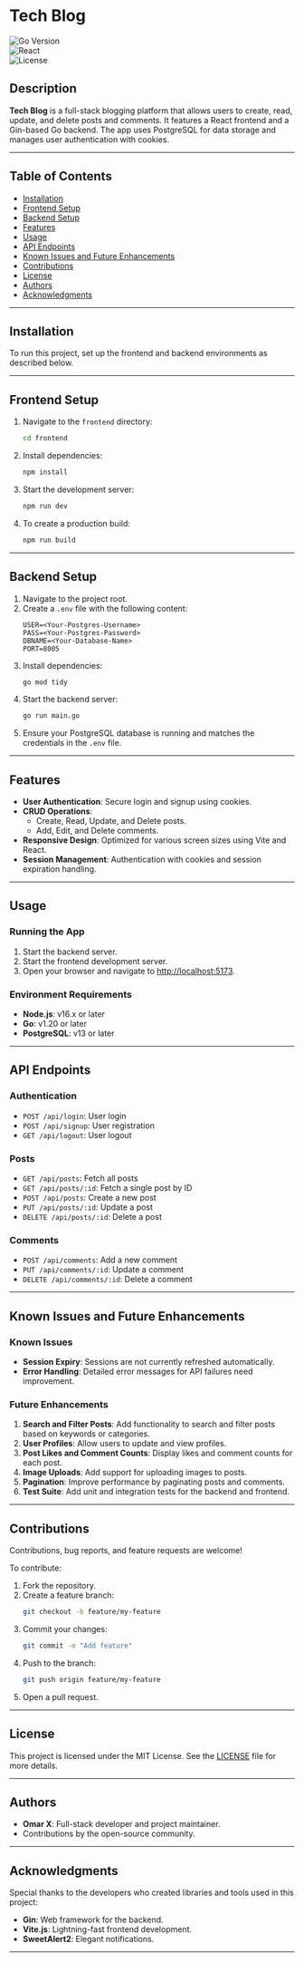 # Tech Blog

![Go Version](https://img.shields.io/badge/go-v1.20-blue)  
![React](https://img.shields.io/badge/react-v18.2.0-blue)  
![License](https://img.shields.io/badge/license-MIT-yellow)

## Description

**Tech Blog** is a full-stack blogging platform that allows users to create, read, update, and delete posts and comments. It features a React frontend and a Gin-based Go backend. The app uses PostgreSQL for data storage and manages user authentication with cookies.

---

## Table of Contents

- [Installation](#installation)
- [Frontend Setup](#frontend-setup)
- [Backend Setup](#backend-setup)
- [Features](#features)
- [Usage](#usage)
- [API Endpoints](#api-endpoints)
- [Known Issues and Future Enhancements](#known-issues-and-future-enhancements)
- [Contributions](#contributions)
- [License](#license)
- [Authors](#authors)
- [Acknowledgments](#acknowledgments)

---

## Installation

To run this project, set up the frontend and backend environments as described below.

---

## Frontend Setup

1. Navigate to the `frontend` directory:
   ```bash
   cd frontend
   ```
2. Install dependencies:
   ```bash
   npm install
   ```
3. Start the development server:
   ```bash
   npm run dev
   ```
4. To create a production build:
   ```bash
   npm run build
   ```

---

## Backend Setup

1. Navigate to the project root.
2. Create a `.env` file with the following content:
   ```env
   USER=<Your-Postgres-Username>
   PASS=<Your-Postgres-Password>
   DBNAME=<Your-Database-Name>
   PORT=8005
   ```
3. Install dependencies:
   ```bash
   go mod tidy
   ```
4. Start the backend server:
   ```bash
   go run main.go
   ```
5. Ensure your PostgreSQL database is running and matches the credentials in the `.env` file.

---

## Features

- **User Authentication**: Secure login and signup using cookies.
- **CRUD Operations**:
    - Create, Read, Update, and Delete posts.
    - Add, Edit, and Delete comments.
- **Responsive Design**: Optimized for various screen sizes using Vite and React.
- **Session Management**: Authentication with cookies and session expiration handling.

---

## Usage

### Running the App

1. Start the backend server.
2. Start the frontend development server.
3. Open your browser and navigate to [http://localhost:5173](http://localhost:5173).

### Environment Requirements

- **Node.js**: v16.x or later
- **Go**: v1.20 or later
- **PostgreSQL**: v13 or later

---

## API Endpoints

### Authentication
- `POST /api/login`: User login
- `POST /api/signup`: User registration
- `GET /api/logout`: User logout

### Posts
- `GET /api/posts`: Fetch all posts
- `GET /api/posts/:id`: Fetch a single post by ID
- `POST /api/posts`: Create a new post
- `PUT /api/posts/:id`: Update a post
- `DELETE /api/posts/:id`: Delete a post

### Comments
- `POST /api/comments`: Add a new comment
- `PUT /api/comments/:id`: Update a comment
- `DELETE /api/comments/:id`: Delete a comment

---

## Known Issues and Future Enhancements

### Known Issues
- **Session Expiry**: Sessions are not currently refreshed automatically.
- **Error Handling**: Detailed error messages for API failures need improvement.

### Future Enhancements
1. **Search and Filter Posts**: Add functionality to search and filter posts based on keywords or categories.
2. **User Profiles**: Allow users to update and view profiles.
3. **Post Likes and Comment Counts**: Display likes and comment counts for each post.
4. **Image Uploads**: Add support for uploading images to posts.
5. **Pagination**: Improve performance by paginating posts and comments.
6. **Test Suite**: Add unit and integration tests for the backend and frontend.

---

## Contributions

Contributions, bug reports, and feature requests are welcome!

To contribute:
1. Fork the repository.
2. Create a feature branch:
   ```bash
   git checkout -b feature/my-feature
   ```
3. Commit your changes:
   ```bash
   git commit -m "Add feature"
   ```
4. Push to the branch:
   ```bash
   git push origin feature/my-feature
   ```
5. Open a pull request.

---

## License

This project is licensed under the MIT License. See the [LICENSE](./LICENSE) file for more details.

---

## Authors

- **Omar X**: Full-stack developer and project maintainer.
- Contributions by the open-source community.

---

## Acknowledgments

Special thanks to the developers who created libraries and tools used in this project:
- **Gin**: Web framework for the backend.
- **Vite.js**: Lightning-fast frontend development.
- **SweetAlert2**: Elegant notifications.

--- 
